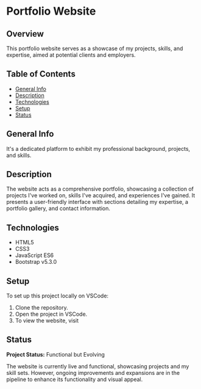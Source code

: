 # Portfolio Website

## Overview
This portfolio website serves as a showcase of my projects, skills, and expertise, aimed at potential clients and employers. 

## Table of Contents
- [General Info](#general-info)
- [Description](#description)
- [Technologies](#technologies)
- [Setup](#setup)
- [Status](#status)

## General Info
It's a dedicated platform to exhibit my professional background, projects, and skills.

## Description
The website acts as a comprehensive portfolio, showcasing a collection of projects I've worked on, skills I've acquired, and experiences I've gained. It presents a user-friendly interface with sections detailing my expertise, a portfolio gallery, and contact information.


## Technologies
- HTML5
- CSS3
- JavaScript ES6
- Bootstrap v5.3.0

## Setup
To set up this project locally on VSCode:
1. Clone the repository.
2. Open the project in VSCode.
3. To view the website, visit

## Status
**Project Status:** Functional but Evolving

The website is currently live and functional, showcasing projects and my skill sets. However, ongoing improvements and expansions are in the pipeline to enhance its functionality and visual appeal.

